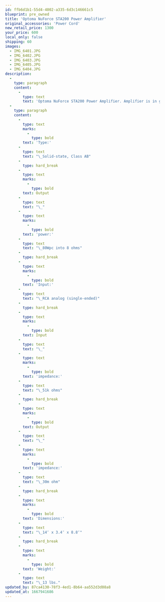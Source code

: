 ```yaml
---
id: ffb6d1b1-55d4-4002-a335-6d3c146661c5
blueprint: pre_owned
title: 'Optoma NuForce STA200 Power Amplifier'
original_accessories: 'Power Cord'
new_retail_price: 1300
your_price: 600
local_only: false
shipping: 60
images:
  - IMG_6401.JPG
  - IMG_6402.JPG
  - IMG_6403.JPG
  - IMG_6405.JPG
  - IMG_6404.JPG
description:
  -
    type: paragraph
    content:
      -
        type: text
        text: 'Optoma NuForce STA200 Power Amplifier. Amplifier is in good physical and functional condition, but no original box and packing. Amp sold as new for $1,300.00'
  -
    type: paragraph
    content:
      -
        type: text
        marks:
          -
            type: bold
        text: 'Type:'
      -
        type: text
        text: "\_Solid-state, Class AB"
      -
        type: hard_break
      -
        type: text
        marks:
          -
            type: bold
        text: Output
      -
        type: text
        text: "\_"
      -
        type: text
        marks:
          -
            type: bold
        text: 'power:'
      -
        type: text
        text: "\_80Wpc into 8 ohms"
      -
        type: hard_break
      -
        type: text
        marks:
          -
            type: bold
        text: 'Input:'
      -
        type: text
        text: "\_RCA analog (single-ended)"
      -
        type: hard_break
      -
        type: text
        marks:
          -
            type: bold
        text: Input
      -
        type: text
        text: "\_"
      -
        type: text
        marks:
          -
            type: bold
        text: 'impedance:'
      -
        type: text
        text: "\_51k ohms"
      -
        type: hard_break
      -
        type: text
        marks:
          -
            type: bold
        text: Output
      -
        type: text
        text: "\_"
      -
        type: text
        marks:
          -
            type: bold
        text: 'impedance:'
      -
        type: text
        text: "\_30m ohm"
      -
        type: hard_break
      -
        type: text
        marks:
          -
            type: bold
        text: 'Dimensions:'
      -
        type: text
        text: "\_14″ x 3.4″ x 8.8″"
      -
        type: hard_break
      -
        type: text
        marks:
          -
            type: bold
        text: 'Weight:'
      -
        type: text
        text: "\_13 lbs."
updated_by: 87ca4130-78f3-4ed1-8b64-aa552d3d08a8
updated_at: 1667941686
---
```

